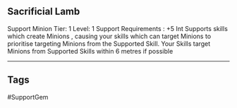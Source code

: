 ## Sacrificial Lamb
Support
Minion
Tier: 1
Level: 1
Support Requirements : +5 Int
Supports skills which create Minions , causing your skills which can target Minions to prioritise targeting Minions from the Supported Skill.
Your Skills target Minions from Supported Skills within 6 metres if possible

---
## Tags
#SupportGem
